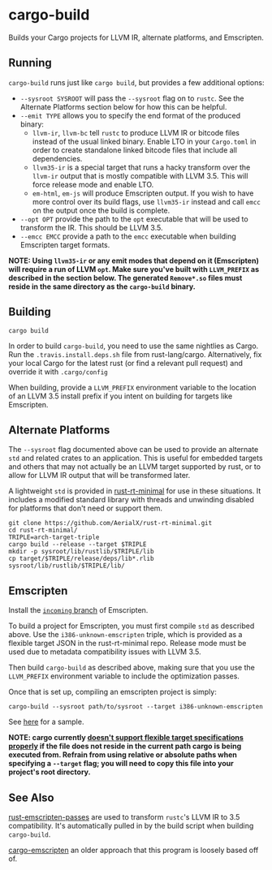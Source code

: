 # cargo-build

Builds your Cargo projects for LLVM IR, alternate platforms, and Emscripten.

## Running

`cargo-build` runs just like `cargo build`, but provides a few additional options:

- `--sysroot SYSROOT` will pass the `--sysroot` flag on to `rustc`. See the
  Alternate Platforms section below for how this can be helpful.
- `--emit TYPE` allows you to specify the end format of the produced binary:
  - `llvm-ir`, `llvm-bc` tell `rustc` to produce LLVM IR or bitcode files instead
    of the usual linked binary. Enable LTO in your `Cargo.toml` in order to
    create standalone linked bitcode files that include all dependencies.
  - `llvm35-ir` is a special target that runs a hacky transform over the `llvm-ir`
    output that is mostly compatible with LLVM 3.5. This will force release mode
    and enable LTO.
  - `em-html`, `em-js` will produce Emscripten output. If you wish to have more
    control over its build flags, use `llvm35-ir` instead and call `emcc` on the
    output once the build is complete.
- `--opt OPT` provide the path to the `opt` executable that will be used to
  transform the IR. This should be LLVM 3.5.
- `--emcc EMCC` provide a path to the `emcc` executable when building Emscripten
  target formats.

**NOTE: Using `llvm35-ir` or any emit modes that depend on it (Emscripten) will
require a run of LLVM `opt`. Make sure you've built with `LLVM_PREFIX` as
described in the section below. The generated `Remove*.so` files must reside in
the same directory as the `cargo-build` binary.**

## Building

    cargo build

In order to build `cargo-build`, you need to use the same nightlies as Cargo.
Run the `.travis.install.deps.sh` file from rust-lang/cargo. Alternatively,
fix your local Cargo for the latest rust (or find a relevant pull request) and
override it with `.cargo/config`

When building, provide a `LLVM_PREFIX` environment variable to the location of
an LLVM 3.5 install prefix if you intent on building for targets like Emscripten.

## Alternate Platforms

The `--sysroot` flag documented above can be used to provide an alternate `std`
and related crates to an application. This is useful for embedded targets and
others that may not actually be an LLVM target supported by rust, or to allow
for LLVM IR output that will be transformed later.

A lightweight `std` is provided in [rust-rt-minimal](https://github.com/AerialX/rust-rt-minimal)
for use in these situations. It includes a modified standard library with
threads and unwinding disabled for platforms that don't need or support them.

    git clone https://github.com/AerialX/rust-rt-minimal.git
    cd rust-rt-minimal/
    TRIPLE=arch-target-triple
    cargo build --release --target $TRIPLE
    mkdir -p sysroot/lib/rustlib/$TRIPLE/lib
    cp target/$TRIPLE/release/deps/lib*.rlib sysroot/lib/rustlib/$TRIPLE/lib/

## Emscripten

Install the [`incoming` branch](http://kripken.github.io/emscripten-site/docs/tools_reference/emsdk.html#how-do-i-track-the-latest-emscripten-development-with-the-sdk)
of Emscripten.

To build a project for Emscripten, you must first compile `std` as described
above. Use the `i386-unknown-emscripten` triple, which is provided as a
flexible target JSON in the rust-rt-minimal repo. Release mode must be used
due to metadata compatibility issues with LLVM 3.5.

Then build `cargo-build` as described above, making sure that you use the
`LLVM_PREFIX` environment variable to include the optimization passes.

Once that is set up, compiling an emscripten project is simply:

    cargo-build --sysroot path/to/sysroot --target i386-unknown-emscripten

See [here](https://github.com/AerialX/rust-emscripten-example) for a sample.

**NOTE: cargo currently [doesn't support flexible target specifications properly](https://github.com/rust-lang/cargo/issues/1390)
if the file does not reside in the current path cargo is being executed from.
Refrain from using relative or absolute paths when specifying a `--target`
flag; you will need to copy this file into your project's root directory.**

## See Also

[rust-emscripten-passes](https://github.com/epdtry/rust-emscripten-passes) are
used to transform `rustc`'s LLVM IR to 3.5 compatibility. It's automatically
pulled in by the build script when building `cargo-build`.

[cargo-emscripten](https://github.com/tomaka/cargo-emscripten) an older approach
that this program is loosely based off of.
